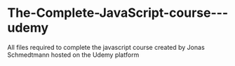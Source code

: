 # The-Complete-JavaScript-course---udemy
All files required to complete the javascript course created by Jonas Schmedtmann hosted on the Udemy platform
